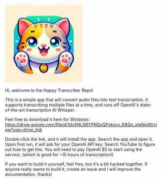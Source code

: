 ![Logo](happyKitty.jpg)

Hi, welcome to the Happy Transcriber Repo!

This is a simple app that will convert audio files into text transcription. It supports transcribing multiple files at a time, and runs off OpenAI's state-of-the-art transcription AI Whisper.

Feel free to download it here for Windows:
 https://drive.google.com/file/d/1dvSNLSBYPNQvQPzkzvv_K8Qn_xteNioW/view?usp=drive_link

Double click the link, and it will install the app. 
Search the app and open it.
Upon first run, it will ask for your OpenAI API key. Search YouTube to figure out how to get this. You will need to pay OpenAI $5 to start using the service. (which is good for ~15 hours of transcription!)


If you want to build it yourself, feel free, but it's a bit hacked together. If anyone really wants to build it, create an issue and I will improve the documentation, thanks!
